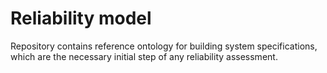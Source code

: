 # Reliability model

Repository contains reference ontology for building system specifications, which are the necessary initial step of any reliability assessment.
